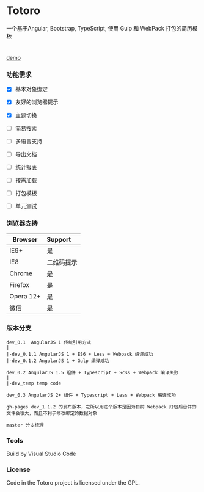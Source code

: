 # Totoro
一个基于Angular, Bootstrap, TypeScript, 使用 Gulp 和 WebPack 打包的简历模板

#
[demo](http://resume.99diary.com)

### 功能需求

- [x] 基本对象绑定

- [x] 友好的浏览器提示

- [x] 主题切换

- [ ] 简易搜索

- [ ] 多语言支持

- [ ] 导出文档

- [ ] 统计报表

- [ ] 按需加载

- [ ] 打包模板

- [ ] 单元测试

### 浏览器支持

| Browser | Support
| ---- |:-----
| IE9+ | 是
| IE8 | 二维码提示
| Chrome | 是
| Firefox | 是
| Opera 12+ | 是 
| 微信 | 是

### 版本分支

```log
dev_0.1  AngularJS 1 传统引用方式
|
|-dev_0.1.1 AngularJS 1 + ES6 + Less + Webpack 编译成功
|-dev_0.1.2 AngularJS 1 + Gulp 编译成功

dev_0.2 AngularJS 1.5 组件 + Typescript + Scss + Webpack 编译失败
|
|-dev_temp temp code

dev_0.3 AngularJS 2+ 组件 + Typescript + Less + Webpack 编译成功

gh-pages dev_1.1.2 的发布版本，之所以用这个版本是因为目前 Webpack 打包后合并的文件会很大，而且不利于修改绑定的数据对象

master 分支梳理
```


### Tools

Build by Visual Studio Code

### License

Code in the Totoro project is licensed under the GPL.
